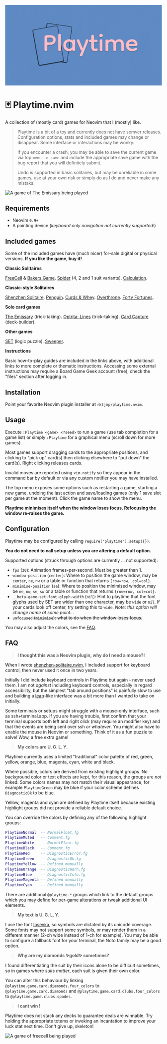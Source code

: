 ![Playtime Logo](playtime.png)

🃏 Playtime.nvim
==

A collection of (mostly card) games for Neovim that I (mostly) like.

> Playtime is a bit of a toy and currently does not have semver releases.
> Configuration options, stats and included games may change or disappear.
> Some interface or interactions may be wonky.
>
> If you encounter a crash, you may be able to save the current game via top `menu
> -> save` and include the appropriate save game with the bug report that you
> will definitely submit.
>
> Undo is supported in basic solitaires, but may be unreliable in some games,
> use at your own risk or simply do as I do and never make any mistaks.

![A game of The Emissary being played](https://github.com/rktjmp/playtime.nvim/assets/866010/2a9eccbf-d403-4761-b080-18e9112cbce1)

Requirements
--

- Neovim `0.9+`
- A pointing device (*keyboard only navigation not currently supported!*)

Included games
--

Some of the included games have (much nicer) for-sale digital or physical
versions. **If you like the game, buy it!**

**Classic Solitaires**

[FreeCell](fnl/playtime/game/freecell/README.md) & [Bakers
Game](fnl/playtime/game/freecell/README.md#variants).
[Spider](fnl/playtime/game/spider/README.md) (4, 2 and 1 suit variants).
[Calculation](fnl/playtime/game/calculation/README.md).

**Classic-style Solitaires**

[Shenzhen Solitaire](fnl/playtime/game/shenzhen-solitaire/README.md).
[Penguin](fnl/playtime/game/penguin/README.md).
[Curds & Whey](fnl/playtime/game/curds-and-whey/README.md).
[Overthrone](fnl/playtime/game/overthrone/README.md).
[Forty Fortunes](fnl/playtime/game/forty-fortunes/README.md).

**Solo card games**

[The Emissary](fnl/playtime/game/the-emissary/README.md) (trick-taking).
[Optrita: Lines](fnl/playtime/game/optrita-lines/README.md) (trick-taking).
[Card Capture](fnl/playtime/game/card-capture/README.md) (deck-builder).

**Other games**

[SET](fnl/playtime/game/set/README.md) (logic puzzle).
[Sweeper](fnl/playtime/game/sweeper/README.md).

**Instructions**

Basic how-to-play guides are included in the links above, with additional links
to more complete or thematic instructions. Accessing some external instructions
may require a Board Game Geek account (free), check the "files" section after
logging in.

Installation
--

Point your favorite Neovim plugin installer at `rktjmp/playtime.nvim`.

Usage
--

Execute `:Playtime <game> <?seed>` to run a game (use tab completion for a game
list) or simply `:Playtime` for a graphical menu (scroll down for more games).

Most games support dragging cards to the appropriate positions, and clicking to
"pick up" card(s) then clicking elsewhere to "put down" the card(s). Right
clicking releases cards.

Invalid moves are reported using `vim.notify` so they appear in the command bar
by default or via any custom notifier you may have installed.

The top menu exposes some options such as restarting a game, starting a new
game, undoing the last action and save/loading games (only 1 save slot per game
at the moment). Click the game name to show the menu.

**Playtime minimises itself when the window loses focus. Refocusing the window
re-raises the game.**

Configuration
--

Playtime may be configured by calling `require("playtime").setup({})`.

**You do not need to call setup unless you are altering a default option.**

Supported options (struck through options are currently ... not supported):

- `fps` (`30`): Animation frames-per-second. Must be greater than 1.
- `window-position` (`center`): Where to position the game window, may be
  `center`, `ne`, `nw` or a table or function that returns `{row=row, col=col}`.
- `minimise-position` (`se`): Where to position the minimised window, may be
  `ne`, `nw`, `se`, `sw` or a table or function that returns `{row=row, col=col}`.
- `__beta-game-set-font-glyph-width` (`nil`): Hint to playtime that the font
  glyphs used by SET are wider than one character, may be `wide` or `nil`. If
  your cards look off center, try setting this to `wide`. *Note: this option
  will change name at some point...*
- ~~`unfocused` (`minimise`): what to do when the window loses focus.~~

You may also adjust the colors, see the [FAQ](#FAQ).

FAQ
--

> **I thought this was a Neovim plugin, why do I need a mouse?!**

When I wrote
[shenzhen-solitaire.nvim](https://github.com/rktjmp/shenzhen-solitaire.nvim), I
included support for keyboard control, then never used it once in two years.

Initially I did include keyboard controls in Playtime but again - never used
them. I am not *against* including keyboard controls, especially in regard
accessibility, but the simplest "tab around positions" is painfully
slow to use and building a [leap](https://github.com/ggandor/leap.nvim)-like
interface was a bit more than I wanted to take on initially.

Some terminals or setups might struggle with a mouse-only interface, such as
ssh+terminal.app. If you are having trouble, first confirm that your terminal
supports both left and right click (may require an modifier key) and that the
events are being sent over ssh *or whatever*. You might also have to enable the
mouse in Neovim or something. Think of it as a fun puzzle to solve! Wow, a free
extra game!

> **My colors are U. G. L. Y.**

Playtime currently uses a limited "traditional" color palette of red, green,
yellow, orange, blue, magenta, cyan, white and black.

Where possible, colors are derived from existing highlight groups. No
background color or text effects are kept, for this reason, the groups are
*not* linked. Some colors names may not match their visual appearance, for
example `PlaytimeGreen` may be blue if your color scheme defines `DiagnosticOk`
to be blue.

Yellow, magenta and cyan are defined by Playtime itself because existing
highlight groups did not provide a reliable default choice.

You can override the colors by defining any of the following highlight groups:

```lua
PlaytimeNormal  -- NormalFloat.fg
PlaytimeMuted   -- Comment.fg
PlaytimeWhite   -- NormalFloat.fg
PlaytimeBlack   -- Comment.fg
PlaytimeRed     -- DiagnosticError.fg
PlaytimeGreen   -- DiagnosticOk.fg
PlaytimeYellow  -- Defined manually
PlaytimeOrange  -- DiagnosticWarn.fg
PlaytimeBlue    -- DiagnosticInfo.fg
PlaytimeMagenta -- Defined manually
PlaytimeCyan    -- Defined manually
```

There are additional `@playtime.*` groups which link to the default groups
which you may define for per-game alterations or tweak additional UI elements.

> **My text is U. G. L. Y.**

I use the font [Iosevka](https://typeof.net/Iosevka/), so symbols are dictated
by its unicode coverage. Some fonts may not support some symbols, or may render
them in a different manner (2-ch wide instead of 1-ch for example). You may be
able to configure a fallback font for your terminal, the Noto family may be a
good option.

> **Why are my diamonds ✨gold✨ sometimes?**

I found differentiating the suit by their icons alone to be difficult
sometimes, so in games where *suits matter*, each suit is given their own
color.

You can alter this behaviour by linking
`@playtime.game.card.diamonds.four_colors` to `@playtime.game.card.diamonds`
and `@playtime.game.card.clubs.four_colors` to `@playtime.game.clubs.spades`.

> **I cant win <seed>!**

Playtime does not stack any decks to guarantee deals are winnable. Try holding
the appropriate totems or invoking an incantation to improve your luck stat next
time. Don't give up, skeleton!

![A game of freecell being played](https://github.com/rktjmp/playtime.nvim/assets/866010/69459815-1a16-45f5-bc87-23fd8406da1d)
